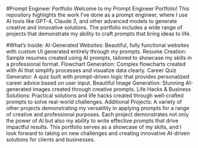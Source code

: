 #Prompt Engineer Portfolio
Welcome to my Prompt Engineer Portfolio! This repository highlights the work I’ve done as a prompt engineer, where I use AI tools like GPT-4, Claude 3, and other advanced models to generate creative and innovative solutions. The portfolio includes a wide range of projects that demonstrate my ability to craft prompts that bring ideas to life.

#What’s Inside:
AI-Generated Websites: Beautiful, fully functional websites with custom UI generated entirely through my prompts.
Resume Creation: Sample resumes created using AI prompts, tailored to showcase my skills in a professional format.
Flowchart Generation: Complex flowcharts created with AI that simplify processes and visualize data clearly.
Career Quiz Generator: A quiz built with prompt-driven logic that provides personalized career advice based on user input.
Beautiful Image Generation: Stunning AI-generated images created through creative prompts.
Life Hacks & Business Solutions: Practical solutions and life hacks created through well-crafted prompts to solve real-world challenges.
Additional Projects: A variety of other projects demonstrating my versatility in applying prompts for a range of creative and professional purposes.
Each project demonstrates not only the power of AI but also my ability to write effective prompts that drive impactful results. This portfolio serves as a showcase of my skills, and I look forward to taking on new challenges and creating innovative AI-driven solutions for clients and businesses.

